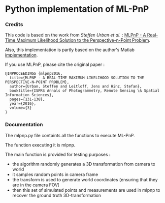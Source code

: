 # Python implementation of ML-PnP

### Credits

This code is based on the work from _Steffen Urban et al._ : [MLPnP - A Real-Time Maximum Likelihood Solution to the Perspective-n-Point Problem](https://arxiv.org/abs/1607.08112).

Also, this implementation is partly based on the author's Matlab [implementation](https://github.com/urbste/MLPnP_matlab).


If you use MLPnP, please cite the original paper :

    @INPROCEEDINGS {mlpnp2016,
      title={MLPNP - A REAL-TIME MAXIMUM LIKELIHOOD SOLUTION TO THE PERSPECTIVE-N-POINT PROBLEM},
      author={Urban, Steffen and Leitloff, Jens and Hinz, Stefan},
      booktitle={ISPRS Annals of Photogrammetry, Remote Sensing \& Spatial Information Sciences},
      pages={131-138},
      year={2016},
      volume={3}
    }
    
    
### Documentation

The mlpnp.py file containts all the functions to execute ML-PnP.

The function executing it is mlpnp.

The main function is provided for testing purposes :
* the algorithm randomly generates a 3D transformation from camera to world
* it samples random points in camera frame
* the transform is used to generate world coordinates (ensuring that they are in the camera FOV)
* then this set of simulated points and measurements are used in mlpnp to recover the ground truth 3D-transformation
